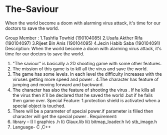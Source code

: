 # The-Saviour
When the world become a doom with alarming virus attack, it's time for our doctors to save the  world.

Group Member : 1.Tashfia Towhid (190104085)
 2.Usafa Akther Rifa (190104097)
 3.Rijeet Bin Anis (190104095)
 4.Jecin Habib Saba (190104091)
Description:
When the world become a doom with alarming virus attack, it's time for our doctors to save the 
world.
1. "The saviour" is basically a 2D shooting game with some other features.
2. The mission of this game is to kill all the virus and save the world.
3. The game has some levels. In each level the difficulty increases with the viruses getting more 
speed and power .
4.The character has feature of jumping and moving forward and backward.
5. The character has also the feature of shooting the virus . If he kills all the virus then it`ll be 
declared that he saved the world .but if he fails then game over.
Special Feature: 
1.protection shield is activated when a special object is touched.
2. There will be a parameter of special power.if parameter is filled then character 
will get the special power .
Requirement: 
1. library – I) I graphics .h
 Ii) Glaux.lib
 Iii) bitmap_loader.h
 Iv) stb_image.h 
2. Language- C ,C++
